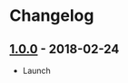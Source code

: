 # Changelog

## [1.0.0](https://github.com/rvola/woo-stripe-fee-report/tree/1.0.0) - 2018-02-24

* Launch
